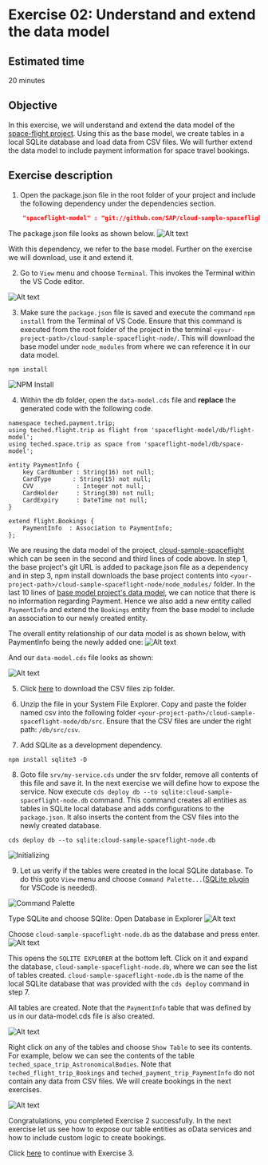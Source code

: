 # Exercise 02: Understand and extend the data model

## Estimated time

20 minutes

## Objective

In this exercise, we will understand and extend the data model of the [space-flight project](https://github.com/SAP/cloud-sample-spaceflight). Using this as the base model, we create tables in a local SQLite database and load data from CSV files. We will further extend the data model to include payment information for space travel bookings.

## Exercise description

1. Open the package.json file in the root folder of your project and include the following dependency under the dependencies section.
```json
    "spaceflight-model" : "git://github.com/SAP/cloud-sample-spaceflight"
```
The package.json file looks as shown below.
![Alt text](./images/package.png?raw=true)

With this dependency, we refer to the base model. Further on the exercise we will download, use it and extend it.

2. Go to `View` menu and choose `Terminal`. This invokes the Terminal within the VS Code editor.

![Alt text](./images/invoke_terminal.png?raw=true) 

3. Make sure the `package.json` file is saved and execute the command `npm install` from the Terminal of VS Code. Ensure that this command is executed from the root folder of the project in the terminal `<your-project-path>/cloud-sample-spaceflight-node/`. This will download the base model under `node_modules` from where we can reference it in our data model.

```
npm install
```
![NPM Install](./images/npm_install.png?raw=true)

4. Within the db folder, open the `data-model.cds` file and __replace__ the generated code with the following code.
```
namespace teched.payment.trip;
using teched.flight.trip as flight from 'spaceflight-model/db/flight-model';
using teched.space.trip as space from 'spaceflight-model/db/space-model';

entity PaymentInfo {
    key CardNumber : String(16) not null;
    CardType      : String(15) not null;
    CVV            : Integer not null;
    CardHolder     : String(30) not null;
    CardExpiry     : DateTime not null;
}

extend flight.Bookings {
    PaymentInfo  : Association to PaymentInfo;
};
```
We are reusing the data model of the project, [cloud-sample-spaceflight](https://github.com/SAP/cloud-sample-spaceflight) which can be seen in the second and third lines of code above. In step 1, the base project's git URL is added to package.json file as a dependency and in step 3, npm install downloads the base project contents into  `<your-project-path>/cloud-sample-spaceflight-node/node_modules/` folder. In the last 10 lines of [base model project's data model](https://github.com/SAP/cloud-sample-spaceflight/blob/master/db/flight-model.cds), we can notice that there is no information regarding Payment. Hence we also add a new entity called `PaymentInfo` and extend the `Bookings` entity from the base model to include an association to our newly created entity. 

The overall entity relationship of our data model is as shown below, with PaymentInfo being the newly added one:
![Alt text](./images/data_model.jpg?raw=true)

And our `data-model.cds` file looks as shown:

![Alt text](./images/dataModelExtend.png?raw=true)

5. Click [here](https://github.com/SAP/cloud-sample-spaceflight-node/raw/master/-exercises-/docs/csv.zip) to download the CSV files zip folder. 

6. Unzip the file in your System File Explorer. Copy and paste the folder named csv into the following folder `<your-project-path>/cloud-sample-spaceflight-node/db/src`. Ensure that the CSV files are under the right path: `/db/src/csv`.

7. Add SQLite as a development dependency.

```
npm install sqlite3 -D
```

8. Goto file `srv/my-service.cds` under the srv folder, remove all contents of this file and save it. In the next exercise we will define how to expose the service. Now execute `cds deploy db --to sqlite:cloud-sample-spaceflight-node.db` command. This command creates all entities as tables in SQLite local database and adds configurations to the `package.json`. It also inserts the content from the CSV files into the newly created database.

```
cds deploy db --to sqlite:cloud-sample-spaceflight-node.db
```
![Initializing](./images/table_initialize.png?raw=true)

9. Let us verify if the tables were created in the local SQLite database. To do this goto `View` menu and choose `Command Palette...`([SQLite plugin](https://marketplace.visualstudio.com/items?itemName=alexcvzz.vscode-sqlite) for VSCode is needed).

![Command Palette](./images/command_palette.png?raw=true)

Type SQLite and choose SQlite: Open Database in Explorer
![Alt text](./images/SQLite_open.png?raw=true)

Choose `cloud-sample-spaceflight-node.db` as the database and press enter. 
![Alt text](./images/open_db.png?raw=true)

This opens the `SQLITE EXPLORER` at the bottom left. Click on it and expand the database, `cloud-sample-spaceflight-node.db`, where we can see the list of tables created. `cloud-sample-spaceflight-node.db` is the name of the local SQLite database that was provided with the `cds deploy` command in step 7.

All tables are created. Note that the `PaymentInfo` table that was defined by us in our data-model.cds file is also created.

![Alt text](./images/payment_table.png?raw=true)

Right click on any of the tables and choose `Show Table` to see its contents. For example, below we can see the contents of the table `teched_space_trip_AstronomicalBodies`. Note that `teched_flight_trip_Bookings` and `teched_payment_trip_PaymentInfo` do not contain any data from  CSV files. We will create bookings in the next exercises.

![Alt text](./images/table_contents.png?raw=true)

Congratulations, you completed Exercise 2 successfully. In the next exercise let us see how to expose our table entities as oData services and how to include custom logic to create bookings.

Click [here](../exercise03/README.md) to continue with Exercise 3.
